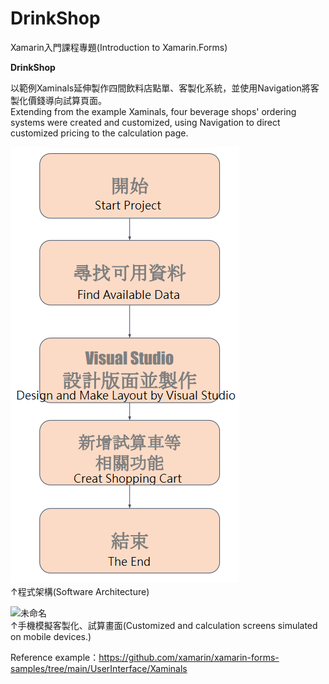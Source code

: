 # DrinkShop
Xamarin入門課程專題(Introduction to Xamarin.Forms)

**DrinkShop**  
  
以範例Xaminals延伸製作四間飲料店點單、客製化系統，並使用Navigation將客製化價錢導向試算頁面。  
Extending from the example Xaminals, four beverage shops' ordering systems were created and customized, using Navigation to direct customized pricing to the calculation page.  


![image](200924293-80fb88aa-adea-47b8-8480-3b708d1d6ee2.png)    
↑程式架構(Software Architecture)  

![未命名](https://user-images.githubusercontent.com/103955839/200930197-f39094dd-7269-445e-96ad-ebbd51087162.png)     
↑手機模擬客製化、試算畫面(Customized and calculation screens simulated on mobile devices.)  


Reference example：https://github.com/xamarin/xamarin-forms-samples/tree/main/UserInterface/Xaminals
